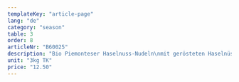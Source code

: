 ```yaml
---
templateKey: "article-page"
lang: "de"
category: "season"
table: 3
order: 8 
articleNr: "B60025"
description: "Bio Piemonteser Haselnuss-Nudeln\nmit gerösteten Haselnüssen"
unit: "3kg TK"
price: "12.50"
---
```

